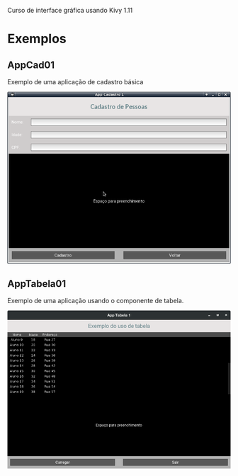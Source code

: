 Curso de interface gráfica usando Kivy 1.11

# Exemplos

## AppCad01
Exemplo de uma aplicação de cadastro básica

<img src="https://raw.githubusercontent.com/chentz78/cursoKivy/master/exemplos/AppCad01/screenshot.png" width="520" alt="Screenshot"/>

## AppTabela01
Exemplo de uma aplicação usando o componente de tabela.


<img src="https://raw.githubusercontent.com/chentz78/cursoKivy/master/exemplos/AppTabela01/screenshot.png" width="520" alt="Screenshot"/>
